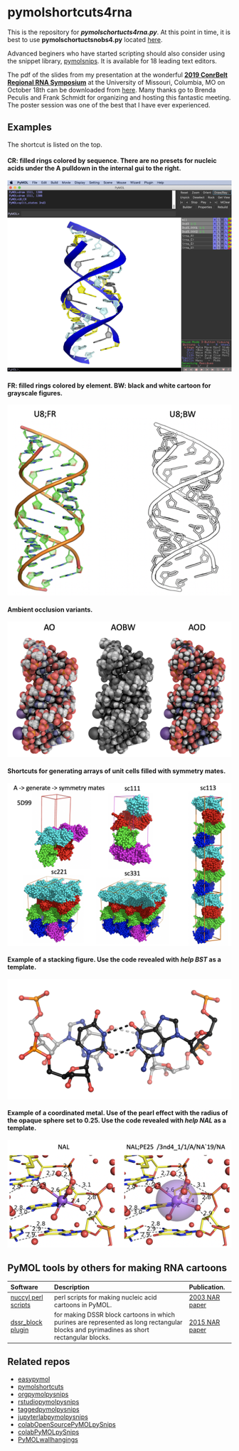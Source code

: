 # pymolshortcuts4rna

This is the repository for ***pymolschortucts4rna.py***.
At this point in time, it is best to use  **pymolschortuctsnobs4.py** located [here](https://github.com/MooersLab/pymolshortcuts "pymolshortcuts").

Advanced beginers who have started scripting should also consider using the snippet library, [pymolsnips](https://github.com/MooersLab/pymolsnips "pymolsnips"). 
It is available for 18 leading text editors.

The pdf of the slides from my presentation at the wonderful [**2019 ConrBelt Regional RNA Symposium**](https://rna-cornbelt-regional-meeting.webnode.com) at the University of Missouri, Columbia, MO on October 18th can be downloaded from [here](). Many thanks go to Brenda Peculis and Frank Schmidt for organizing and hosting this fantastic meeting. The  poster session was one of the best that I have ever experienced.

## Examples


The shortcut is listed on the top.
#### CR: filled rings colored by sequence. There are no presets for nucleic acids under the **A** pulldown in the internal gui to the right.

![U8CR](https://github.com/MooersLab/pymolshortcuts4RNA/blob/master/images/guiU8CR.png?raw=true "CR")


#### FR: filled rings colored by element. BW: black and white cartoon for grayscale figures.

![U8FRBW](https://github.com/MooersLab/pymolshortcuts4RNA/blob/master/images/U8FRBW.png?raw=true "FR BW")


#### Ambient occlusion variants. 

![AOAOBWAOD](https://github.com/MooersLab/pymolshortcuts4RNA/blob/master/images/AOAOBWAOD.png?raw=true "AO BW AOD")


#### Shortcuts for generating arrays of unit cells filled with symmetry mates.

![xtalPacking](https://github.com/MooersLab/pymolshortcuts4RNA/blob/master/images/xtalPacking.png?raw=true "xtalPacking")


#### Example of a stacking figure. Use the code revealed with *help BST* as a template.

![BST](https://github.com/MooersLab/pymolshortcuts4RNA/blob/master/images/BSTcrop.png?raw=true "BST")


#### Example of a coordinated metal. Use of the pearl effect with the radius of the opaque sphere set to 0.25. Use the code revealed with *help NAL* as a template.

![NaNape25](https://github.com/MooersLab/pymolshortcuts4RNA/blob/master/images/NaNape25.png?raw=true "naNape25")


## PyMOL tools by others for making RNA cartoons

|Software |Description                                                     | Publication.          |
|:--------|:---------------------------------------------------------------|:----------------------|
| [nuccyl perl scripts](http://www.biosci.ki.se/groups/ljo/software/nuccyl.html) | perl scripts for making nucleic acid cartoons in PyMOL. | [2003 NAR paper](https://www.ncbi.nlm.nih.gov/pubmed/12824344?dopt=Abstract) |
| [dssr_block plugin](https://pymolwiki.org/index.php/Dssr_block) |  for making DSSR block cartoons in which purines are represented as long rectangular blocks and pyrimadines as short rectangular blocks. | [2015 NAR paper](https://www.ncbi.nlm.nih.gov/pmc/articles/PMC4666379/) | 


## Related repos

- [easypymol](https://github.com/MooersLab/EasyPyMOL/edit/master/README.md)
- [pymolshortcuts](https://github.com/MooersLab/pymolshortcuts)
- [orgpymolpysnips](https://github.com/MooersLab/orgpymolpysnips)
- [rstudiopymolpysnips](https://github.com/MooersLab/rstudiopymolpysnips)
- [taggedpymolpysnips](https://github.com/MooersLab/taggedpymolpysnips)
- [jupyterlabpymolpysnips](https://github.com/MooersLab/jupyterlabpymolpysnips)
- [colabOpenSourcePyMOLpySnips](https://github.com/MooersLab/colabOpenSourcePyMOLpySnips)
- [colabPyMOLpySnips](https://github.com/MooersLab/colabPyMOLpySnips)
- [PyMOLwallhangings](https://github.com/MooersLab/PyMOLwallhangings)
